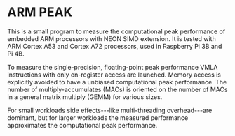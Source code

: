 # ARM PEAK

This is a small program to measure the computational peak performance of embedded ARM processors with NEON SIMD extension.
It is tested with ARM Cortex A53 and Cortex A72 processors, used in Raspberry Pi 3B and Pi 4B.

To measure the single-precision, floating-point peak performance VMLA instructions with only on-register access are launched.
Memory access is explicitly avoided to have a unbiased computational peak performance.
The number of multiply-accumulates (MACs) is oriented on the number of MACs in a general matrix multiply (GEMM) for various sizes.

For small workloads side effects---like multi-threading overhead---are dominant, but for larger workloads the measured performance approximates the computational peak performance.
